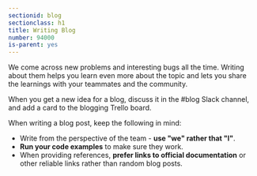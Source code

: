 ```yaml
---
sectionid: blog
sectionclass: h1
title: Writing Blog
number: 94000
is-parent: yes
---
```


We come across new problems
and interesting bugs all the time.
Writing about them helps you learn even more about the topic
and lets you share the learnings
with your teammates and the community.

When you get a new idea for a blog,
discuss it in the #blog Slack channel,
and add a card to the blogging Trello board.

When writing a blog post,
keep the following in mind:

- Write from the perspective of the team -
  **use "we" rather that "I"**.
- **Run your code examples**
  to make sure they work.
- When providing references,
  **prefer links to official documentation**
  or other reliable links
  rather than random blog posts.

